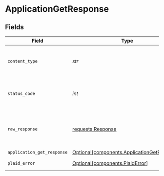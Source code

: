 # ApplicationGetResponse


## Fields

| Field                                                                                            | Type                                                                                             | Required                                                                                         | Description                                                                                      |
| ------------------------------------------------------------------------------------------------ | ------------------------------------------------------------------------------------------------ | ------------------------------------------------------------------------------------------------ | ------------------------------------------------------------------------------------------------ |
| `content_type`                                                                                   | *str*                                                                                            | :heavy_check_mark:                                                                               | HTTP response content type for this operation                                                    |
| `status_code`                                                                                    | *int*                                                                                            | :heavy_check_mark:                                                                               | HTTP response status code for this operation                                                     |
| `raw_response`                                                                                   | [requests.Response](https://requests.readthedocs.io/en/latest/api/#requests.Response)            | :heavy_check_mark:                                                                               | Raw HTTP response; suitable for custom response parsing                                          |
| `application_get_response`                                                                       | [Optional[components.ApplicationGetResponse]](../../models/components/applicationgetresponse.md) | :heavy_minus_sign:                                                                               | success                                                                                          |
| `plaid_error`                                                                                    | [Optional[components.PlaidError]](../../models/components/plaiderror.md)                         | :heavy_minus_sign:                                                                               | Error response.                                                                                  |